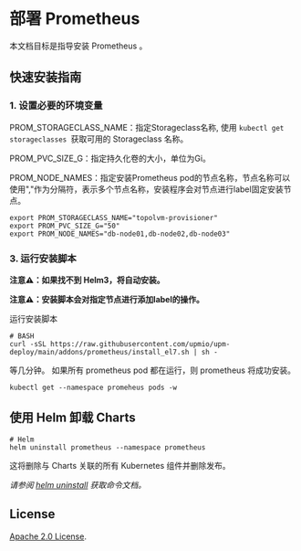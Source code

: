 # 部署 Prometheus

本文档目标是指导安装 Prometheus 。

## 快速安装指南

### 1. 设置必要的环境变量


PROM_STORAGECLASS_NAME：指定Storageclass名称, 使用 ```kubectl get storageclasses ```获取可用的 Storageclass 名称。

PROM_PVC_SIZE_G：指定持久化卷的大小，单位为Gi。

PROM_NODE_NAMES：指定安装Prometheus pod的节点名称，节点名称可以使用","作为分隔符，表示多个节点名称，安装程序会对节点进行label固定安装节点。

```console
export PROM_STORAGECLASS_NAME="topolvm-provisioner"
export PROM_PVC_SIZE_G="50"
export PROM_NODE_NAMES="db-node01,db-node02,db-node03"
```

### 3. 运行安装脚本

**注意⚠️：如果找不到 Helm3，将自动安装。**

**注意⚠️：安装脚本会对指定节点进行添加label的操作。**

运行安装脚本
```console
# BASH
curl -sSL https://raw.githubusercontent.com/upmio/upm-deploy/main/addons/prometheus/install_el7.sh | sh -
```

等几分钟。 如果所有 prometheus pod 都在运行，则 prometheus 将成功安装。

```console
kubectl get --namespace promeheus pods -w
```

## 使用 Helm 卸载 Charts

```console
# Helm
helm uninstall prometheus --namespace prometheus
```

这将删除与 Charts 关联的所有 Kubernetes 组件并删除发布。

_请参阅 [helm uninstall](https://helm.sh/docs/helm/helm_uninstall/) 获取命令文档。_

## License

<!-- Keep full URL links to repo files because this README syncs from main to gh-pages.  -->
[Apache 2.0 License](https://raw.githubusercontent.com/upmio/upm-deploy/main/LICENSE).
